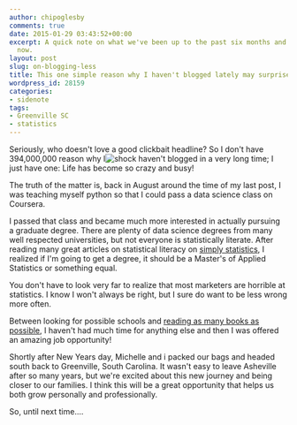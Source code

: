 ```yaml
---
author: chipoglesby
comments: true
date: 2015-01-29 03:43:52+00:00
excerpt: A quick note on what we've been up to the past six months and what's happening
  now.
layout: post
slug: on-blogging-less
title: This one simple reason why I haven't blogged lately may surprise you!
wordpress_id: 28159
categories:
- sidenote
tags:
- Greenville SC
- statistics
---
```


Seriously, who doesn't love a good clickbait headline? So I don't have 394,000,000 reason why I![shock](https://storage.googleapis.com/www.chipoglesby.com/shock-300x251.png) haven't blogged in a very long time; I just have one: Life has become so crazy and busy!

The truth of the matter is, back in August around the time of my last post, I was teaching myself python so that I could pass a data science class on Coursera.

I passed that class and became much more interested in actually pursuing a graduate degree. There are plenty of data science degrees from many well respected universities, but not everyone is statistically literate. After reading many great articles on statistical literacy on [simply statistics](http://simplystatistics.org/2013/06/14/the-vast-majority-of-statistical-analysis-is-not-performed-by-statisticians/), I realized if I'm going to get a degree, it should be a Master's of Applied Statistics or something equal.

You don't have to look very far to realize that most marketers are horrible at statistics. I know I won't always be right, but I sure do want to be less wrong more often.

Between looking for possible schools and [reading as many books as possible](http://www.amazon.com/gp/registry/wishlist/2RZSVPI68UDNG/ref=topnav_lists_1), I haven't had much time for anything else and then I was offered an amazing job opportunity!

Shortly after New Years day, Michelle and i packed our bags and headed south back to Greenville, South Carolina. It wasn't easy to leave Asheville after so many years, but we're excited about this new journey and being closer to our families. I think this will be a great opportunity that helps us both grow personally and professionally.

So, until next time....

